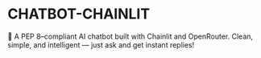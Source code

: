 # CHATBOT-CHAINLIT
🤖 A PEP 8–compliant AI chatbot built with Chainlit and OpenRouter. Clean, simple, and intelligent — just ask and get instant replies!
